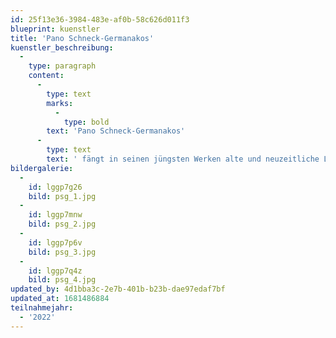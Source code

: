 ```yaml
---
id: 25f13e36-3984-483e-af0b-58c626d011f3
blueprint: kuenstler
title: 'Pano Schneck-Germanakos'
kuenstler_beschreibung:
  -
    type: paragraph
    content:
      -
        type: text
        marks:
          -
            type: bold
        text: 'Pano Schneck-Germanakos'
      -
        type: text
        text: ' fängt in seinen jüngsten Werken alte und neuzeitliche Lebensmuster ein, die unser Unterbewusstsein prägen. Die tiefsten Kammern der Existenz werden beleuchtet und das Sublime wird durch Malerei und grafische Arbeit an die Oberfläche des Bildes geleitet. Die gezeigten Arbeiten sind Manifestationen und Zeitzeugen des kreativen Werdegangs des jungen Künstlers.'
bildergalerie:
  -
    id: lggp7g26
    bild: psg_1.jpg
  -
    id: lggp7mnw
    bild: psg_2.jpg
  -
    id: lggp7p6v
    bild: psg_3.jpg
  -
    id: lggp7q4z
    bild: psg_4.jpg
updated_by: 4d1bba3c-2e7b-401b-b23b-dae97edaf7bf
updated_at: 1681486884
teilnahmejahr:
  - '2022'
---
```


